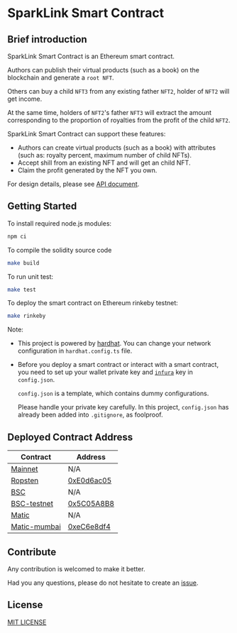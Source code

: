 # SparkLink Smart Contract

## Brief introduction

SparkLink Smart Contract is an Ethereum smart contract.

Authors can publish their virtual products (such as a book) on the blockchain and generate a `root NFT`.

Others can buy a child `NFT3` from any existing father `NFT2`, holder of `NFT2` will get income.

At the same time, holders of `NFT2`'s father `NFT3` will extract the amount corresponding to the proportion of royalties from the profit of the child `NFT2`.

SparkLink Smart Contract can support these features:

- Authors can create virtual products (such as a book) with attributes (such as: royalty percent, maximum number of child NFTs).
- Accept shill from an existing NFT and will get an child NFT.
- Claim the profit generated by the NFT you own.

For design details, please see [API document](doc/SparkLink_API.md).

## Getting Started

To install required node.js modules:

```bash
npm ci
```

To compile the solidity source code

```bash
make build
```

To run unit test:

```bash
make test
```

To deploy the smart contract on Ethereum rinkeby testnet:

```bash
make rinkeby
```

Note:

- This project is powered by [hardhat](https://hardhat.org/).
  You can change your network configuration in `hardhat.config.ts` file.
- Before you deploy a smart contract or interact with a smart contract,
  you need to set up your wallet private key and [`infura`](https://infura.io/) key in `config.json`.

  `config.json` is a template, which contains dummy configurations.

  Please handle your private key carefully. In this project,
  `config.json` has already been added into `.gitignore`, as foolproof.

## Deployed Contract Address

| Contract               | Address                |
| ---------------------- | ---------------------- |
| [Mainnet][mainnet]     | N/A                    |
| [Ropsten][ropsten]     | [0xE0d6ac05][e0d6ac05] |
| [BSC][bscscan]         | N/A                    |
| [BSC-testnet][bsctest] | [0x5C05A8B8][5c05a8b8] |
| [Matic][matic]         | N/A                    |
| [Matic-mumbai][mumbai] | [0xeC6e8df4][ec6e8df4] |

[mainnet]: https://etherscan.io
[ropsten]: https://ropsten.etherscan.io
[bscscan]: https://bscscan.com
[bsctest]: https://testnet.bscscan.com
[matic]: https://matic.network
[mumbai]: https://explorer-mumbai.maticvigil.com
[e0d6ac05]: https://ropsten.etherscan.io/address/0xE0d6ac05893313710FaBd347BfbabdB28824767c
[5c05a8b8]: https://testnet.bscscan.com/address/0x5C05A8B8dfFfA55B5AD2D37E888A06a685E2f467
[ec6e8df4]: https://explorer-mumbai.maticvigil.com/address/0xeC6e8df429d2CE211040341117fd47795a774Ce1

## Contribute

Any contribution is welcomed to make it better.

Had you any questions, please do not hesitate to create an [issue](https://github.com/andy-at-mask/AirPod/issues).

## License

[MIT LICENSE](LICENSE)
